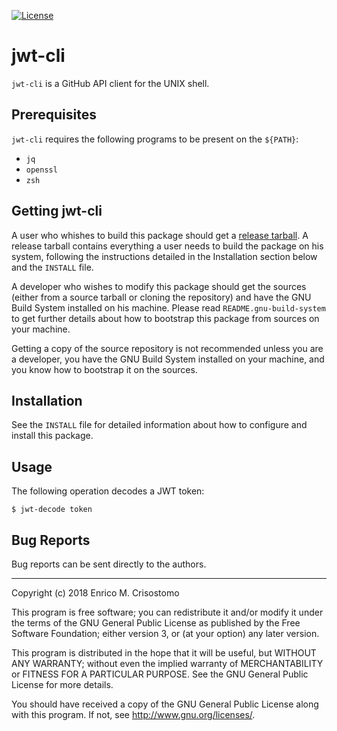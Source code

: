 [![License](https://img.shields.io/badge/license-GPL--3.0-blue.svg?style=flat)](https://github.com/emcrisostomo/jwt-cli/blob/master/LICENSE)

jwt-cli
=======

`jwt-cli` is a GitHub API client for the UNIX shell.

Prerequisites
-------------

`jwt-cli` requires the following programs to be present on the `${PATH}`:

  * `jq`
  * `openssl`
  * `zsh`

Getting jwt-cli
---------------

A user who whishes to build this package should get a [release
tarball][release].  A release tarball contains everything a user needs to build
the package on his system, following the instructions detailed in the
Installation section below and the `INSTALL` file.

A developer who wishes to modify this package should get the sources (either
from a source tarball or cloning the repository) and have the GNU Build System
installed on his machine.  Please read `README.gnu-build-system` to get further
details about how to bootstrap this package from sources on your machine.

Getting a copy of the source repository is not recommended unless you are a
developer, you have the GNU Build System installed on your machine, and you know
how to bootstrap it on the sources.

[release]: https://github.com/emcrisostomo/jwt-cli/releases

Installation
------------

See the `INSTALL` file for detailed information about how to configure and
install this package.

Usage
-----

The following operation decodes a JWT token:

    $ jwt-decode token

Bug Reports
-----------

Bug reports can be sent directly to the authors.

-----

Copyright (c) 2018 Enrico M. Crisostomo

This program is free software; you can redistribute it and/or modify it under
the terms of the GNU General Public License as published by the Free Software
Foundation; either version 3, or (at your option) any later version.

This program is distributed in the hope that it will be useful, but WITHOUT ANY
WARRANTY; without even the implied warranty of MERCHANTABILITY or FITNESS FOR A
PARTICULAR PURPOSE.  See the GNU General Public License for more details.

You should have received a copy of the GNU General Public License along with
this program.  If not, see <http://www.gnu.org/licenses/>.
